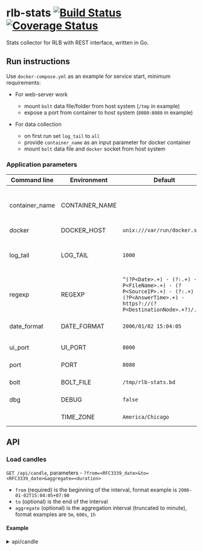 # rlb-stats [![Build Status](https://github.com/umputun/rlb-stats/workflows/CI%20Build/badge.svg)](https://github.com/umputun/rlb-stats/actions?query=workflow%3A%22CI+Build%22) [![Coverage Status](https://coveralls.io/repos/github/umputun/rlb-stats/badge.svg?branch=master)](https://coveralls.io/github/umputun/rlb-stats?branch=master)

Stats collector for RLB with REST interface, written in Go.

## Run instructions

Use `docker-compose.yml` as an example for service start, minimum requirements:

 - For web-server work
     - mount `bolt` data file/folder from host system (`/tmp` in example)
     - expose a port from container to host system (`8080:8080` in example)

- For data collection
    - on first run set `log_tail` to `all`
    - provide `container_name` as an input parameter for docker container
    - mount `bolt` data file and `docker` socket from host system

### Application parameters

| Command line   | Environment    | Default                       | Description                     |
| ---------------| ---------------| ------------------------------| ------------------------------- |
| container_name | CONTAINER_NAME |                               | container name, _required_ for data collection |
| docker         | DOCKER_HOST    | `unix:///var/run/docker.sock` | docker host                     |
| log_tail       | LOG_TAIL       | `1000`                        | how many log entries to load from container |
| regexp         | REGEXP         | `^(?P<Date>.+) - (?:.+) - (?P<FileName>.+) - (?P<SourceIP>.+) - (?:.+) - (?P<AnswerTime>.+) - https?://(?P<DestinationNode>.+?)/.+$` | log line regexp |
| date_format    | DATE_FORMAT    | `2006/01/02 15:04:05`         | format of the date in log line  |
| ui_port        | UI_PORT        | `8000`                        | UI server port                  |
| port           | PORT           | `8080`                        | REST server port                |
| bolt           | BOLT_FILE      | `/tmp/rlb-stats.bd`           | boltdb file path                |
| dbg            | DEBUG          | `false`                       | debug mode                      |
|                | TIME_ZONE      | `America/Chicago`             | container timezone              |

## API

### Load candles

`GET /api/candle`, parameters - `?from=<RFC3339_date>&to=<RFC3339_date>&aggregate=<duration>`

- `from` (required) is the beginning of the interval, format example is `2006-01-02T15:04:05+07:00`
- `to` (optional) is the end of the interval
- `aggregate` (optional) is the aggregation interval (truncated to minute), format examples are `5m`, `600s`, `1h`

#### Example

<details>
<summary>api/candle</summary>

```json
$ http GET http://localhost:8080/api/candle?from=2018-02-18T15:35:00-00:00&to=2018-02-18T15:38:00-00:00&aggregate=2m

HTTP/1.1 200 OK
Content-Type: application/json

[
  {
    "Nodes": {
      "n6.radio-t.com": {
        "Volume": 1,
        "MinAnswerTime": 1,
        "MeanAnswerTime": 1,
        "MaxAnswerTime": 1,
        "Files": {
          "rt_podcast585.mp3": 1
        }
      },
      "n7.radio-t.com": {
        "Volume": 1,
        "MinAnswerTime": 2,
        "MeanAnswerTime": 2,
        "MaxAnswerTime": 2,
        "Files": {
          "rt_podcast584.mp3": 1,
        }
      },
      "all": {
        "Volume": 2,
        "MinAnswerTime": 1,
        "MeanAnswerTime": 1.5,
        "MaxAnswerTime": 2,
        "Files": {
          "rt_podcast584.mp3": 1,
          "rt_podcast585.mp3": 1
        }
      }
    },
    "StartMinute": "2018-02-18T15:35:00Z"
  },
  {
    "Nodes": {
      "n6.radio-t.com": {
        "Volume": 5,
        "MinAnswerTime": 1,
        "MeanAnswerTime": 1,
        "MaxAnswerTime": 1,
        "Files": {
          "rt_podcast579.mp3": 1,
          "rt_podcast581.mp3": 1,
          "rt_podcast583.mp3": 1,
          "rt_podcast584.mp3": 1,
          "rt_podcast585.mp3": 1
        }
      },
      "all": {
        "Volume": 5,
        "MinAnswerTime": 1,
        "MeanAnswerTime": 1,
        "MaxAnswerTime": 1,
        "Files": {
          "rt_podcast579.mp3": 1,
          "rt_podcast581.mp3": 1,
          "rt_podcast583.mp3": 1,
          "rt_podcast584.mp3": 1,
          "rt_podcast585.mp3": 1
        }
      }
    },
    "StartMinute": "2018-02-18T15:37:00Z"
  }
]
```

</details>

